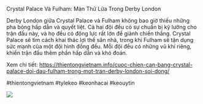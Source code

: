 Crystal Palace Và Fulham: Màn Thử Lửa Trong Derby London

Derby London giữa Crystal Palace và Fulham không bao giờ thiếu những pha bóng hấp dẫn và quyết liệt. Cả hai đội đều có sự chuẩn bị kỹ lưỡng cho trận đấu này, và họ đều có động lực rất lớn để giành chiến thắng. Crystal Palace sẽ tìm cách khai thác lợi thế sân nhà, trong khi Fulham sẽ tận dụng sức mạnh của một đội hình đồng đều. Mỗi đội đều có những vũ khí riêng, khiến trận đấu thêm phần hấp dẫn và khó đoán.

Xem chi tiết: https://thientongvietnam.info/cuoc-chien-can-bang-crystal-palace-doi-dau-fulham-trong-mot-tran-derby-london-soi-dong/

#thientongvietnam #tylekeo #keonhacai #keouytin

![](https://g0v.hackmd.io/_uploads/BJYOs_RBye.jpg)
